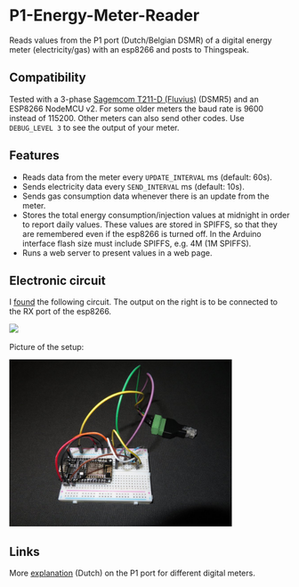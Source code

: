 # P1-Energy-Meter-Reader
Reads values from the P1 port (Dutch/Belgian DSMR) of a digital energy meter (electricity/gas) with an esp8266 and posts to Thingspeak.

## Compatibility

Tested with a 3-phase [Sagemcom T211-D (Fluvius)](https://www.fluvius.be/nl/thema/meters-en-meterstanden/handleidingen-digitale-meter) (DSMR5) and an ESP8266 NodeMCU v2.
For some older meters the baud rate is 9600 instead of 115200. Other meters can also send other codes. Use `DEBUG_LEVEL 3` to see the output of your meter. 

## Features

- Reads data from the meter every `UPDATE_INTERVAL` ms (default: 60s).
- Sends electricity data every `SEND_INTERVAL` ms (default: 10s).
- Sends gas consumption data whenever there is an update from the meter.
- Stores the total energy consumption/injection values at midnight in order to report daily values. These values are stored in SPIFFS, so that they are remembered even if the esp8266 is turned off. In the Arduino interface flash size must include SPIFFS, e.g. 4M (1M SPIFFS).
- Runs a web server to present values in a web page.

## Electronic circuit

I [found](http://domoticx.com/p1-poort-slimme-meter-uitlezen-hardware/) the following circuit. The output on the right is to be connected to the RX port of the esp8266. 

![](http://domoticx.com/wp-content/uploads/2018/01/Aansluitschema-P1-BC547.png)

Picture of the setup:

<img src="setup.jpg" alt="drawing" width="400"/>

## Links

More [explanation](http://domoticx.com/p1-poort-slimme-meter-hardware/) (Dutch) on the P1 port for different digital meters.
